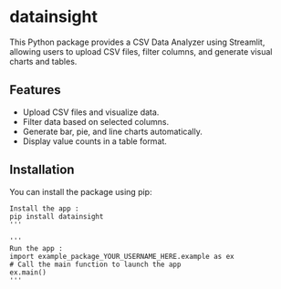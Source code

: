 # datainsight

This Python package provides a CSV Data Analyzer using Streamlit, allowing users to upload CSV files, filter columns, and generate visual charts and tables.

## Features

- Upload CSV files and visualize data.
- Filter data based on selected columns.
- Generate bar, pie, and line charts automatically.
- Display value counts in a table format.

## Installation

You can install the package using pip:

```
Install the app :
pip install datainsight
'''

'''
Run the app :
import example_package_YOUR_USERNAME_HERE.example as ex
# Call the main function to launch the app
ex.main()
'''
